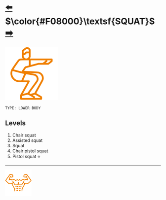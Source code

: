 # [:arrow_left:][prev] $\color{#F08000}\textsf{SQUAT}$ [:arrow_right:][next]

![icon]

`TYPE: LOWER BODY`

## Levels

1. Chair squat
2. Assisted squat
3. Squat
4. Chair pistol squat
5. Pistol squat :star:

---

[![abs](../icons/six_pack_little.svg)](../training-1.md "Training 1")

<!-- predefined -->
[next]: vertical-push-up.md "Vertical push-up"
[prev]: push-up.md.md "Push-up"

<!-- icons -->
[icon]: ../icons/squat.svg
